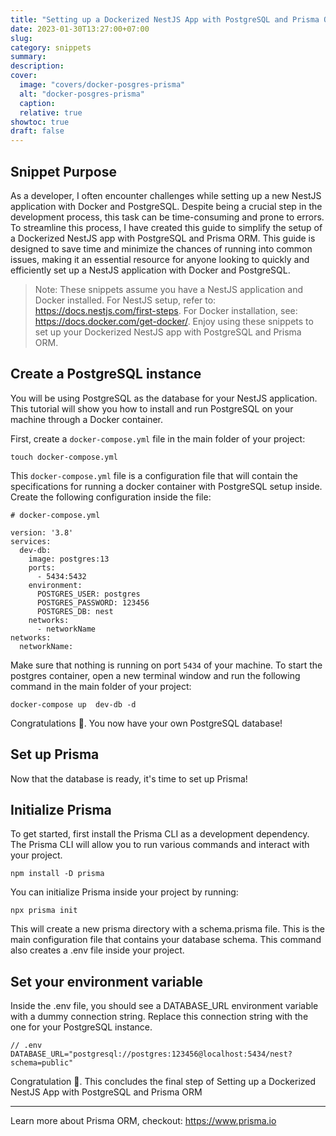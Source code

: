 ```yaml
---
title: "Setting up a Dockerized NestJS App with PostgreSQL and Prisma ORM"
date: 2023-01-30T13:27:00+07:00
slug:
category: snippets
summary:
description:
cover:
  image: "covers/docker-posgres-prisma"
  alt: "docker-posgres-prisma"
  caption:
  relative: true
showtoc: true
draft: false
---
```


## Snippet Purpose

As a developer, I often encounter challenges while setting up a new NestJS application with Docker and PostgreSQL. Despite being a crucial step in the development process, this task can be time-consuming and prone to errors. To streamline this process, I have created this guide to simplify the setup of a Dockerized NestJS app with PostgreSQL and Prisma ORM. This guide is designed to save time and minimize the chances of running into common issues, making it an essential resource for anyone looking to quickly and efficiently set up a NestJS application with Docker and PostgreSQL.

> Note: These snippets assume you have a NestJS application and Docker installed. For NestJS setup, refer to: https://docs.nestjs.com/first-steps. For Docker installation, see: https://docs.docker.com/get-docker/. Enjoy using these snippets to set up your Dockerized NestJS app with PostgreSQL and Prisma ORM.

## Create a PostgreSQL instance

You will be using PostgreSQL as the database for your NestJS application. This tutorial will show you how to install and run PostgreSQL on your machine through a Docker container.

First, create a `docker-compose.yml` file in the main folder of your project:

```
touch docker-compose.yml
```

This `docker-compose.yml` file is a configuration file that will contain the specifications for running a docker container with PostgreSQL setup inside. Create the following configuration inside the file:

```
# docker-compose.yml

version: '3.8'
services:
  dev-db:
    image: postgres:13
    ports:
      - 5434:5432
    environment:
      POSTGRES_USER: postgres
      POSTGRES_PASSWORD: 123456
      POSTGRES_DB: nest
    networks:
      - networkName
networks:
  networkName:

```

Make sure that nothing is running on port `5434` of your machine. To start the postgres container, open a new terminal window and run the following command in the main folder of your project:

```
docker-compose up  dev-db -d
```

Congratulations 🎉. You now have your own PostgreSQL database!

## Set up Prisma

Now that the database is ready, it's time to set up Prisma!

## Initialize Prisma

To get started, first install the Prisma CLI as a development dependency. The Prisma CLI will allow you to run various commands and interact with your project.

```
npm install -D prisma
```

You can initialize Prisma inside your project by running:

```
npx prisma init
```

This will create a new prisma directory with a schema.prisma file. This is the main configuration file that contains your database schema. This command also creates a .env file inside your project.

## Set your environment variable

Inside the .env file, you should see a DATABASE_URL environment variable with a dummy connection string. Replace this connection string with the one for your PostgreSQL instance.

```
// .env
DATABASE_URL="postgresql://postgres:123456@localhost:5434/nest?schema=public"
```

Congratulation 🎉. This concludes the final step of Setting up a Dockerized NestJS App with PostgreSQL and Prisma ORM

---

Learn more about Prisma ORM, checkout: https://www.prisma.io
